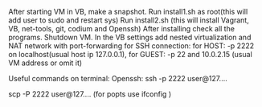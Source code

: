 After starting VM in VB, make a snapshot.
Run install1.sh as root(this will add user to sudo and restart sys)
Run install2.sh (this will install Vagrant, VB, net-tools, git, codium and Openssh)
After installing check all the programs. 
Shutdown VM. In the VB settings add nested virtualization and NAT network with port-forwarding for SSH connection: 
for HOST: -p 2222 on localhost(usual host ip 127.0.0.1), for GUEST: -p 22 and 10.0.2.15 (usual VM address or omit it)

Useful commands on terminal:
Openssh: ssh -p 2222 user@127....

scp -P 2222 user@127....
(for popts use ifconfig )
